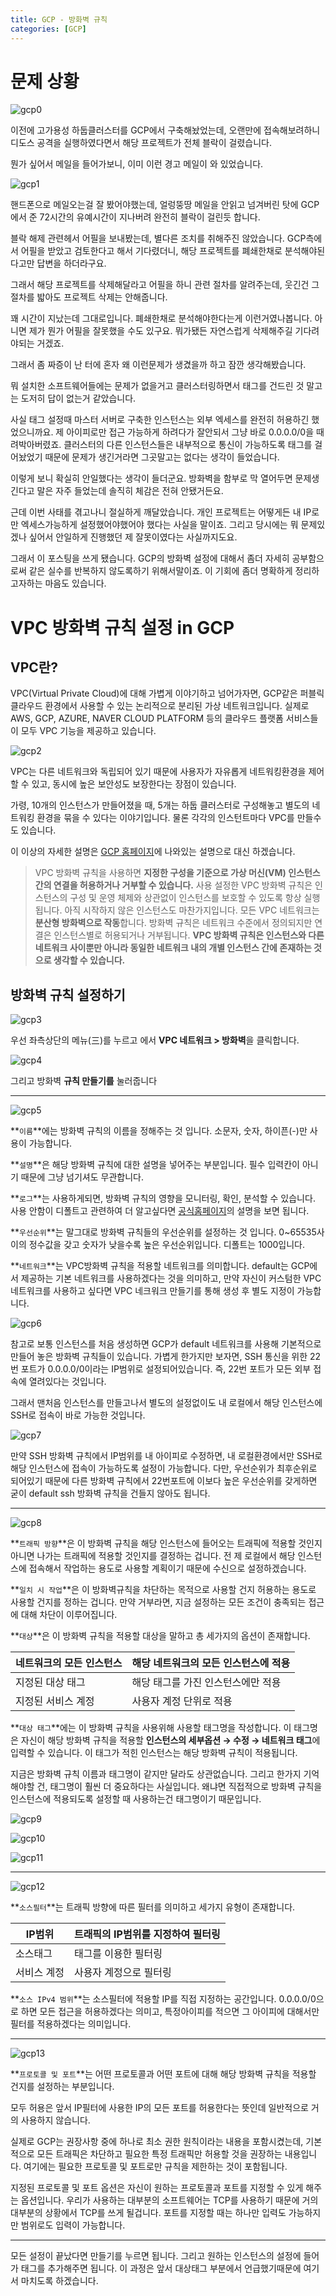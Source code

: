 ```yaml
---
title: GCP - 방화벽 규칙
categories: [GCP]
---
```

# 문제 상황

![gcp0](/images/gcp0.png)

이전에 고가용성 하둡클러스터를 GCP에서 구축해놨었는데, 오랜만에 접속해보려하니 디도스 공격을 실행하였다면서 해당 프로젝트가 전체 블락이 걸렸습니다.

뭔가 싶어서 메일을 들어가보니, 이미 이런 경고 메일이 와 있었습니다.

![gcp1](/images/gcp1.png)

핸드폰으로 메일오는걸 잘 봤어야했는데, 얼렁뚱땅 메일을 안읽고 넘겨버린 탓에 GCP에서 준 72시간의 유예시간이 지나버려 완전히 블락이 걸린듯 합니다.

블락 해제 관련헤서 어필을 보내봤는데, 별다른 조치를 취해주진 않았습니다. GCP측에서 어필을 받았고 검토한다고 해서 기다렸더니, 해당 프로젝트를 폐쇄한채로 분석해야된다고만 답변을 하더라구요.

그래서 해당 프로젝트를 삭제해달라고 어필을 하니 관련 절차를 알려주는데, 웃긴건 그 절차를 밟아도 프로젝트 삭제는 안해줍니다.

꽤 시간이 지났는데 그대로입니다. 폐쇄한채로 분석해야한다는게 이런거였나봅니다. 아니면 제가 뭔가 어필을 잘못했을 수도 있구요. 뭐가됐든 자연스럽게 삭제해주길 기다려야되는 거겠죠.

그래서 좀 짜증이 난 터에 혼자 왜 이런문제가 생겼을까 하고 잠깐 생각해봤습니다.

뭐 설치한 소프트웨어들에는 문제가 없을거고 클러스터링하면서 태그를 건드린 것 말고는 도저히 답이 없는거 같았습니다.

사실 태그 설정때 마스터 서버로 구축한 인스턴스는 외부 엑세스를 완전히 허용하긴 했었으니까요. 제 아이피로만 접근 가능하게 하려다가 잘안되서 그냥 바로 0.0.0.0/0을 때려박아버렸죠. 클러스터의 다른 인스턴스들은 내부적으로 통신이 가능하도록 태그를 걸어놨었기 때문에 문제가 생긴거라면 그곳말고는 없다는 생각이 들었습니다.

이렇게 보니 확실히 안일했다는 생각이 들더군요. 방화벽을 함부로 막 열어두면 문제생긴다고 말은 자주 들었는데 솔직히 체감은 전혀 안됐거든요.

근데 이번 사태를 겪고나니 절실하게 깨달았습니다.  개인 프로젝트는 어떻게든 내 IP로만 엑세스가능하게 설정했어야했어야 했다는 사실을 말이죠.  그리고 당시에는 뭐 문제있겠나 싶어서 안일하게 진행했던 제 잘못이였다는 사실까지도요.

그래서 이 포스팅을 쓰게 됐습니다. GCP의 방화벽 설정에 대해서 좀더 자세히 공부함으로써 같은 실수를 반복하지 않도록하기 위해서말이죠. 이 기회에 좀더 명확하게 정리하고자하는 마음도 있습니다.

# VPC 방화벽 규칙 설정 in GCP

## VPC란?

VPC(Virtual Private Cloud)에 대해 가볍게 이야기하고 넘어가자면, GCP같은 퍼블릭 클라우드 환경에서 사용할 수 있는 논리적으로 분리된 가상 네트워크입니다. 실제로 AWS, GCP, AZURE, NAVER CLOUD PLATFORM 등의 클라우드 플랫폼 서비스들이 모두 VPC 기능을 제공하고 있습니다.

![gcp2](/images/gcp2.png)

VPC는 다른 네트워크와 독립되어 있기 때문에 사용자가 자유롭게 네트워킹환경을 제어할 수 있고, 동시에 높은 보안성도 보장한다는 장점이 있습니다.

가령, 10개의 인스턴스가 만들어졌을 때, 5개는 하둡 클러스터로 구성해놓고 별도의 네트워킹 환경을 묶을 수 있다는 이야기입니다. 물론 각각의 인스턴트마다 VPC를 만들수도 있습니다.

이 이상의 자세한 설명은 [GCP 홈페이지](https://cloud.google.com/vpc/docs/firewalls?hl=ko)에 나와있는 설명으로 대신 하겠습니다.

> VPC 방화벽 규칙을 사용하면 **지정한 구성을 기준으로 가상 머신(VM) 인스턴스 간의 연결을 허용하거나 거부할 수 있습니다.** 사용 설정한 VPC 방화벽 규칙은 인스턴스의 구성 및 운영 체제와 상관없이 인스턴스를 보호할 수 있도록 항상 실행됩니다. 아직 시작하지 않은 인스턴스도 마찬가지입니다.
모든 VPC 네트워크는 **분산형 방화벽으로 작동**합니다. 방화벽 규칙은 네트워크 수준에서 정의되지만 연결은 인스턴스별로 허용되거나 거부됩니다. **VPC 방화벽 규칙은 인스턴스와 다른 네트워크 사이뿐만 아니라 동일한 네트워크 내의 개별 인스턴스 간에 존재하는 것으로 생각할 수 있습니다.**
>

## 방화벽 규칙 설정하기

![gcp3](/images/gcp3.png)

우선 좌측상단의 메뉴(三)를 누르고 에서 **VPC 네트워크 > 방화벽**을 클릭합니다.

![gcp4](/images/gcp4.png)

그리고 방화벽 **규칙 만들기를** 눌러줍니다

---

![gcp5](/images/gcp5.png)

**`이름`**에는 방화벽 규칙의 이름을 정해주는 것 입니다. 소문자, 숫자, 하이픈(-)만 사용이 가능합니다.

**`설명`**은 해당 방화벽 규칙에 대한 설명을 넣어주는 부분입니다. 필수 입력칸이 아니기 때문에 그냥 넘기셔도 무관합니다.

**`로그`**는 사용하게되면, 방화벽 규칙의 영향을 모니터링, 확인, 분석할 수 있습니다. 사용 안함이 디폴트고 관련하여 더 알고싶다면 [공식홈페이지](https://cloud.google.com/vpc/docs/using-firewall-rules-logging?authuser=3&_ga=2.115865167.-811279849.1664759624&_gac=1.23726408.1666876284.CjwKCAjw2OiaBhBSEiwAh2ZSP3LejZA6_KUKKL_WBaiG_6A-hZQhH6M-h_vIY3G5XA1exiRpVj4lNxoCppUQAvD_BwE#gcloud)의 설명을 보면 됩니다.

**`우선순위`**는 말그대로 방화벽 규칙들의 우선순위를 설정하는 것 입니다. 0~65535사이의 정수값을 갖고 숫자가 낮을수록 높은 우선순위입니다. 디폴트는 1000입니다.

**`네트워크`**는 VPC방화벽 규칙을 적용할 네트워크를 의미합니다. default는 GCP에서 제공하는 기본 네트워크를 사용하겠다는 것을 의미하고, 만약 자신이 커스텀한 VPC 네트워크를 사용하고 싶다면 VPC 네크워크 만들기를 통해 생성 후 별도 지정이 가능합니다.

![gcp6](/images/gcp6.png)

참고로 보통 인스턴스를 처음 생성하면 GCP가 default 네트워크를 사용해 기본적으로 만들어 놓은 방화벽 규칙들이 있습니다. 가볍게 한가지만 보자면, SSH 통신을 위한 22번 포트가 0.0.0.0/0이라는 IP범위로 설정되어있습니다. 즉, 22번 포트가 모든 외부 접속에 열려있다는 것입니다.

그래서 맨처음 인스턴스를 만들고나서 별도의 설정없이도 내 로컬에서 해당 인스턴스에  SSH로 접속이 바로 가능한 것입니다.

![gcp7](/images/gcp7.png)

만약 SSH 방화벽 규칙에서 IP범위를 내 아이피로 수정하면, 내 로컬환경에서만 SSH로 해당 인스턴스에 접속이 가능하도록 설정이 가능합니다. 다만, 우선순위가 최후순위로 되어있기 때문에 다른 방화벽 규칙에서 22번포트에 이보다 높은 우선순위를 갖게하면 굳이 default ssh 방화벽 규칙을 건들지 않아도 됩니다.

---

![gcp8](/images/gcp8.png)

**`트래픽 방향`**은 이 방화벽 규칙을 해당 인스턴스에 들어오는 트래픽에 적용할 것인지 아니면 나가는 트래픽에 적용할 것인지를 결정하는 겁니다. 전 제 로컬에서 해당 인스턴스에 접속해서 작업하는 용도로 사용할 계획이기 때문에 수신으로 설정하겠습니다.

**`일치 시 작업`**은 이 방화벽규칙을 차단하는 목적으로 사용할 건지 허용하는 용도로 사용할 건지를 정하는 겁니다. 만약 거부라면, 지금 설정하는 모든 조건이 충족되는 접근에 대해 차단이 이루어집니다.

**`대상`**은 이 방화벽 규칙을 적용할 대상을 말하고 총 세가지의 옵션이 존재합니다.

| 네트워크의 모든 인스턴스 | 해당 네트워크의 모든 인스턴스에 적용 |
| --- | --- |
| 지정된 대상 태그 | 해당 태그를 가진 인스턴스에만 적용 |
| 지정된 서비스 계정 | 사용자 계정 단위로 적용 |

**`대상 태그`**에는 이 방화벽 규칙을 사용위해 사용할 태그명을 작성합니다. 이 태그명은 자신이 해당 방화벽 규칙을 적용할 **인스턴스의 세부옵션 → 수정 → 네트워크 태그**에 입력할 수 있습니다. 이 태그가 적힌 인스턴스는 해당 방화벽 규칙이 적용됩니다.

지금은 방화벽 규칙 이름과 태그명이 같지만 달라도 상관없습니다. 그리고 한가지 기억해야할 건, 태그명이 훨씬 더 중요하다는 사실입니다. 왜냐면 직접적으로 방화벽 규칙을 인스턴스에 적용되도록 설정할 때 사용하는건 태그명이기 때문입니다.

![gcp9](/images/gcp9.png)

![gcp10](/images/gcp10.png)

![gcp11](/images/gcp11.png)

---

![gcp12](/images/gcp12.png)

**`소스필터`**는 트래픽 방향에 따른 필터를 의미하고 세가지 유형이 존재합니다.

| IP범위 |  트래픽의 IP범위를 지정하여 필터링 |
| --- | --- |
| 소스태그 | 태그를 이용한 필터링 |
| 서비스 계정 | 사용자 계정으로 필터링 |

**`소스 IPv4 범위`**는 소스필터에 적용할 IP를 직접 지정하는 공간입니다. 0.0.0.0/0으로 하면 모든 접근을 허용하겠다는 의미고, 특정아이피를 적으면 그 아이피에 대해서만 필터를 적용하겠다는 의미입니다.

---

![gcp13](/images/gcp13.png)

**`프로토콜 및 포트`**는 어떤 프로토콜과 어떤 포트에 대해 해당 방화벽 규칙을 적용할 건지를 설정하는 부분입니다.

모두 허용은 앞서 IP필터에 사용한 IP의 모든 포트를 허용한다는 뜻인데 일반적으로 거의 사용하지 않습니다.

실제로 GCP는 권장사항 중에 하나로 최소 권한 원칙이라는 내용을 포함시켰는데, 기본적으로 모든 트래픽은 차단하고 필요한 특정 트래픽만 허용할 것을 권장하는 내용입니다. 여기에는 필요한 프로토콜 및 포트로만 규칙을 제한하는 것이 포함됩니다.

지정된 프로토콜 및 포트 옵션은 자신이 원하는 프로토콜과 포트를 지정할 수 있게 해주는 옵션입니다. 우리가 사용하는 대부분의 소프트웨어는 TCP를 사용하기 때문에 거의 대부분의 상황에서 TCP를 쓰게 될겁니다. 포트를 지정할 때는 하나만 입력도 가능하지만 범위로도 입력이 가능합니다.

---

모든 설정이 끝났다면 만들기를 누르면 됩니다. 그리고 원하는 인스턴스의 설정에 들어가 태그를 추가해주면 됩니다. 이 과정은 앞서 대상태그 부분에서 언급했기때문에 여기서 마치도록 하겠습니다.

